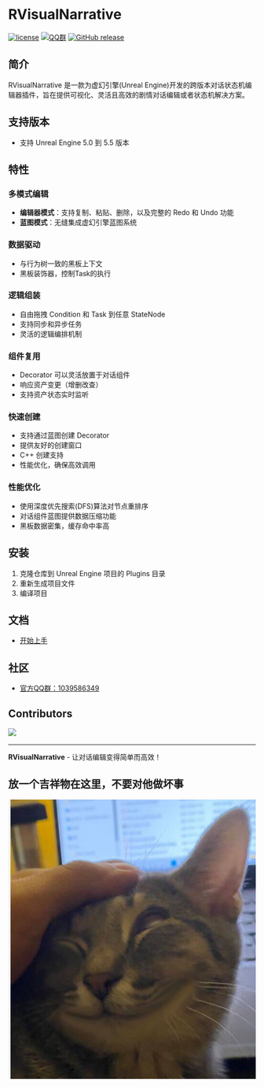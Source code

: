 # RVisualNarrative
[![license](https://img.shields.io/badge/license-MIT-blue)](https://github.com/Srkmn/RVisualNarrative/blob/main/LICENSE)
[![QQ群](https://img.shields.io/badge/QQ群-1039586349-800020?logo=tencentqq&style=flat-square)](https://qm.qq.com/q/ATfliiSGxG)
[![GitHub release](https://img.shields.io/github/v/release/Srkmn/RVisualNarrative?color=228B22&style=flat-square)](https://github.com/Srkmn/RVisualNarrative/releases)  

## 简介

RVisualNarrative 是一款为虚幻引擎(Unreal Engine)开发的跨版本对话状态机编辑器插件，旨在提供可视化、灵活且高效的剧情对话编辑或者状态机解决方案。

## 支持版本

- 支持 Unreal Engine 5.0 到 5.5 版本

## 特性

### 多模式编辑

- **编辑器模式**：支持复制、粘贴、删除，以及完整的 Redo 和 Undo 功能
- **蓝图模式**：无缝集成虚幻引擎蓝图系统

### 数据驱动

- 与行为树一致的黑板上下文
- 黑板装饰器，控制Task的执行

### 逻辑组装

- 自由拖拽 Condition 和 Task 到任意 StateNode
- 支持同步和异步任务
- 灵活的逻辑编排机制

### 组件复用

- Decorator 可以灵活放置于对话组件
- 响应资产变更（增删改查）
- 支持资产状态实时监听

### 快速创建

- 支持通过蓝图创建 Decorator
- 提供友好的创建窗口
- C++ 创建支持
- 性能优化，确保高效调用

### 性能优化

- 使用深度优先搜索(DFS)算法对节点重排序
- 对话组件蓝图提供数据压缩功能
- 黑板数据密集，缓存命中率高

## 安装

1. 克隆仓库到 Unreal Engine 项目的 Plugins 目录
2. 重新生成项目文件
3. 编译项目

## 文档

- [开始上手](https://zhuanlan.zhihu.com/p/1888638258621163028)

## 社区

- [官方QQ群：1039586349](https://qm.qq.com/q/ATfliiSGxG)

## Contributors

**<a href="https://github.com/Srkmn/RVisualNarrative/graphs/contributors">**
**<img src="https://contrib.rocks/image?repo=Srkmn/RVisualNarrative"/>**
**</a>**

---

**RVisualNarrative** - 让对话编辑变得简单而高效！


## 放一个吉祥物在这里，不要对他做坏事
![Logo](Resources/Mascot.png)
